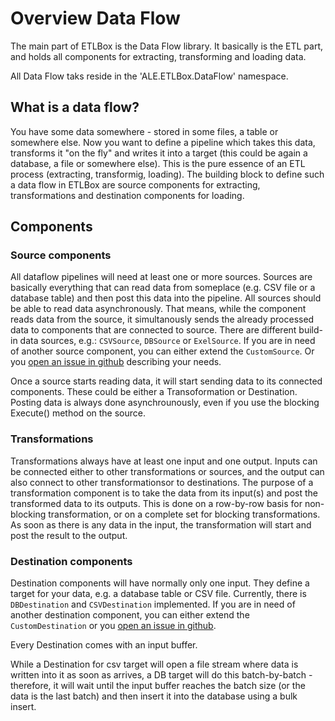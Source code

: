 ﻿# Overview Data Flow

The main part of ETLBox is the Data Flow library. It basically is the ETL part, and holds all components
for extracting, transforming and loading data. 

All Data Flow taks reside in the 'ALE.ETLBox.DataFlow' namespace.

## What is a data flow?

You have some data somewhere - stored in some files, a table or somewhere else. 
Now you want to define a pipeline which takes this data, transforms it "on the fly" and writes it into a target 
(this could be again a database, a file or somewhere else). 
This is the pure essence of an ETL process (extracting, transformig, loading).
The building block to define such a data flow in ETLBox are source components for extracting, transformations
and destination components for loading.

## Components 

### Source components

All dataflow pipelines will need at least one or more sources. Sources are basically everything that can read data from someplace 
(e.g. CSV file or a database table) and then post this data into the pipeline. All sources should be able to read data asynchronously. 
That means, while the component reads data from the source, it simultanously sends the already processed data to components that are connected to source.
There are different build-in data sources, e.g.: `CSVSource`, `DBSource` or `ExelSource`. If you are in need of another source component, you can either extend the 
`CustomSource`. Or you [open an issue in github](https://github.com/roadrunnerlenny/etlbox/issues) describing your needs. 

Once a source starts reading data, it will start sending data to its connected components. These could be either a Transoformation or Destination.
Posting data is always done asynchrounously, even if you use the blocking Execute() method on the source.  

### Transformations

Transformations always have at least one input and one output. Inputs can be connected either to other transformations or 
sources, and the output can also connect to other transformationsor to destinations. 
The purpose of a transformation component is to take the data from its input(s) and post the transformed data to its outputs. 
This is done on a row-by-row basis for non-blocking transformation, or on a complete set for blocking transformations.
As soon as there is any data in the input, the transformation will start and post the result to the output. 

### Destination components 

Destination components will have normally only one input. They define a target for your data, e.g. a database table or CSV file. Currently, there is `DBDestination` 
and `CSVDestination` implemented. If you are in need of another destination component, you can either extend the `CustomDestination` or you [open an 
issue in github](https://github.com/roadrunnerlenny/etlbox/issues).

Every Destination comes with an input buffer. 

While a Destination for csv target will open a file stream where data is written into it as soon as arrives, 
a DB target will do this batch-by-batch - therefore, 
it will wait until the input buffer reaches the batch size (or the data is the last batch) and then insert 
it into the database using a bulk insert. 





